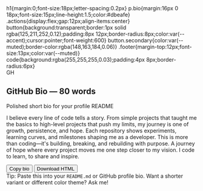 <html lang="en">
h1{margin:0;font-size:18px;letter-spacing:0.2px}
p.bio{margin:16px 0 18px;font-size:15px;line-height:1.5;color:#dbeafe}
.actions{display:flex;gap:12px;align-items:center}
button{background:transparent;border:1px solid rgba(125,211,252,0.12);padding:8px 12px;border-radius:8px;color:var(--accent);cursor:pointer;font-weight:600}
button.secondary{color:var(--muted);border-color:rgba(148,163,184,0.06)}
.footer{margin-top:12px;font-size:13px;color:var(--muted)}
code{background:rgba(255,255,255,0.03);padding:4px 8px;border-radius:6px}
</style>
</head>
<body>
<article class="card" role="article">
<div class="meta">
<div class="avatar">GH</div>
<div>
<h1>GitHub Bio — 80 words</h1>
<div class="footer">Polished short bio for your profile README</div>
</div>
</div>


<p class="bio" id="bioText">I believe every line of code tells a story. From simple projects that taught me the basics to high-level projects that push my limits, my journey is one of growth, persistence, and hope. Each repository shows experiments, learning curves, and milestones shaping me as a developer. This is more than coding—it's building, breaking, and rebuilding with purpose. A journey of hope where every project moves me one step closer to my vision. I code to learn, to share and inspire.</p>


<div class="actions">
<button id="copyBtn">Copy bio</button>
<button class="secondary" id="downloadBtn">Download HTML</button>
</div>


<div class="footer">Tip: Paste this into your <code>README.md</code> or GitHub profile bio. Want a shorter variant or different color theme? Ask me!</div>
</article>


<script>
const copyBtn = document.getElementById('copyBtn');
const bioText = document.getElementById('bioText');
copyBtn.addEventListener('click', async () => {
try{
await navigator.clipboard.writeText(bioText.textContent.trim());
copyBtn.textContent = 'Copied!';
setTimeout(()=> copyBtn.textContent = 'Copy bio', 1600);
}catch(e){
alert('Copy failed — select the text and copy manually.');
}
});


const downloadBtn = document.getElementById('downloadBtn');
downloadBtn.addEventListener('click', ()=>{
const blob = new Blob([document.documentElement.outerHTML], {type: 'text/html'});
const url = URL.createObjectURL(blob);
const a = document.createElement('a');
a.href = url; a.download = 'github_bio.html';
document.body.appendChild(a); a.click(); a.remove(); URL.revokeObjectURL(url);
});
</script>
</body>
</html>
